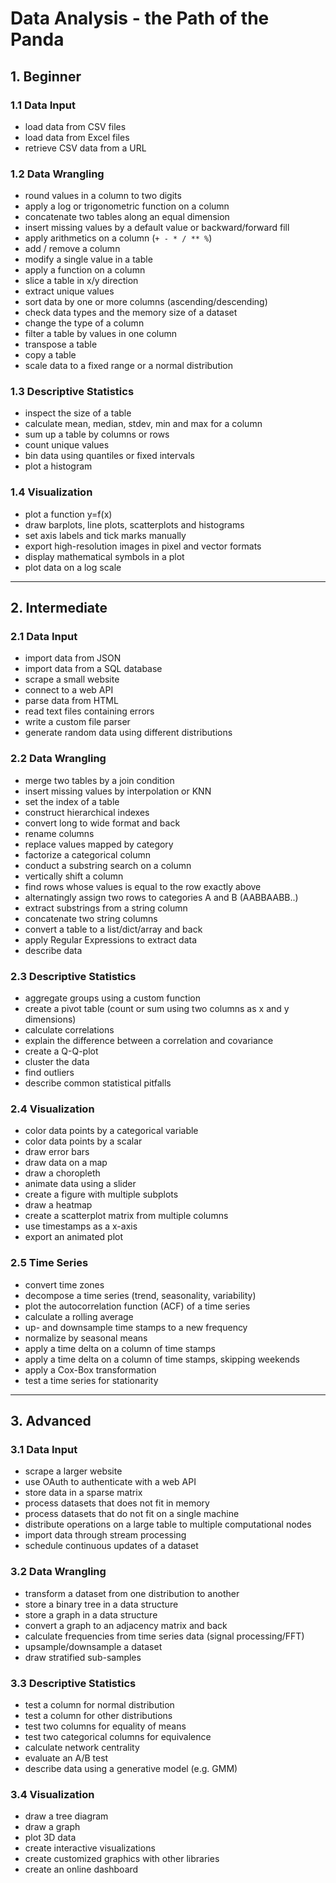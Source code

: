 
# Data Analysis - the Path of the Panda

## 1. Beginner

### 1.1 Data Input

* load data from CSV files
* load data from Excel files
* retrieve CSV data from a URL

### 1.2 Data Wrangling

* round values in a column to two digits
* apply a log or trigonometric function on a column
* concatenate two tables along an equal dimension
* insert missing values by a default value or backward/forward fill
* apply arithmetics on a column (`+ - * / ** %`)
* add / remove a column
* modify a single value in a table
* apply a function on a column
* slice a table in x/y direction
* extract unique values
* sort data by one or more columns (ascending/descending)
* check data types and the memory size of a dataset
* change the type of a column
* filter a table by values in one column
* transpose a table
* copy a table
* scale data to a fixed range or a normal distribution

### 1.3 Descriptive Statistics

* inspect the size of a table
* calculate mean, median, stdev, min and max for a column
* sum up a table by columns or rows
* count unique values
* bin data using quantiles or fixed intervals
* plot a histogram

### 1.4 Visualization

* plot a function y=f(x)
* draw barplots, line plots, scatterplots and histograms
* set axis labels and tick marks manually
* export high-resolution images in pixel and vector formats
* display mathematical symbols in a plot
* plot data on a log scale

----

## 2. Intermediate

### 2.1 Data Input

* import data from JSON
* import data from a SQL database
* scrape a small website
* connect to a web API
* parse data from HTML
* read text files containing errors
* write a custom file parser
* generate random data using different distributions

### 2.2 Data Wrangling

* merge two tables by a join condition
* insert missing values by interpolation or KNN
* set the index of a table
* construct hierarchical indexes
* convert long to wide format and back
* rename columns
* replace values mapped by category
* factorize a categorical column
* conduct a substring search on a column
* vertically shift a column
* find rows whose values is equal to the row exactly above
* alternatingly assign two rows to categories A and B (AABBAABB..)
* extract substrings from a string column
* concatenate two string columns
* convert a table to a list/dict/array and back
* apply Regular Expressions to extract data
* describe data

### 2.3 Descriptive Statistics

* aggregate groups using a custom function
* create a pivot table (count or sum using two columns as x and y dimensions)
* calculate correlations
* explain the difference between a correlation and covariance
* create a Q-Q-plot
* cluster the data
* find outliers
* describe common statistical pitfalls

### 2.4 Visualization

* color data points by a categorical variable
* color data points by a scalar
* draw error bars
* draw data on a map
* draw a choropleth
* animate data using a slider
* create a figure with multiple subplots
* draw a heatmap
* create a scatterplot matrix from multiple columns
* use timestamps as a x-axis
* export an animated plot

### 2.5 Time Series

* convert time zones
* decompose a time series (trend, seasonality, variability)
* plot the autocorrelation function (ACF) of a time series
* calculate a rolling average
* up- and downsample time stamps to a new frequency
* normalize by seasonal means
* apply a time delta on a column of time stamps
* apply a time delta on a column of time stamps, skipping weekends
* apply a Cox-Box transformation
* test a time series for stationarity

----

## 3. Advanced

### 3.1 Data Input

* scrape a larger website
* use OAuth to authenticate with a web API
* store data in a sparse matrix
* process datasets that does not fit in memory
* process datasets that do not fit on a single machine
* distribute operations on a large table to multiple computational nodes
* import data through stream processing
* schedule continuous updates of a dataset

### 3.2 Data Wrangling

* transform a dataset from one distribution to another
* store a binary tree in a data structure
* store a graph in a data structure
* convert a graph to an adjacency matrix and back
* calculate frequencies from time series data (signal processing/FFT)
* upsample/downsample a dataset
* draw stratified sub-samples

### 3.3 Descriptive Statistics

* test a column for normal distribution
* test a column for other distributions
* test two columns for equality of means
* test two categorical columns for equivalence
* calculate network centrality
* evaluate an A/B test
* describe data using a generative model (e.g. GMM)

### 3.4 Visualization

* draw a tree diagram
* draw a graph
* plot 3D data
* create interactive visualizations
* create customized graphics with other libraries
* create an online dashboard
